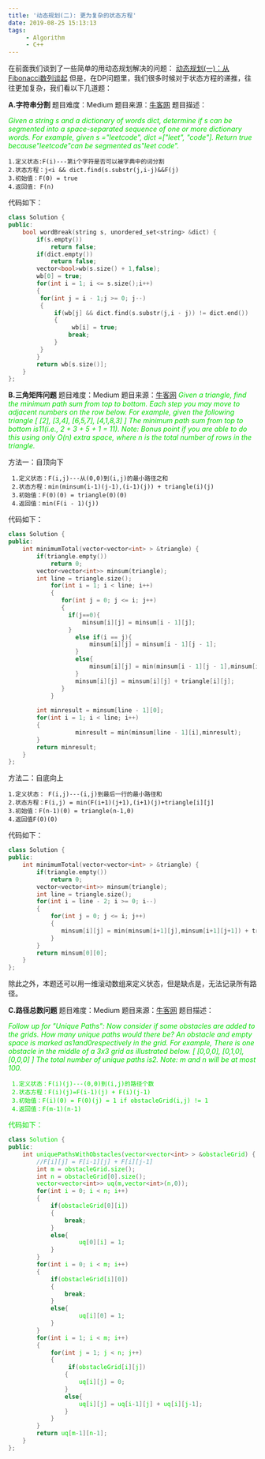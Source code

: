 ```yaml
---
title: '动态规划(二): 更为复杂的状态方程'
date: 2019-08-25 15:13:13
tags:
     - Algorithm
     - C++
---
```

在前面我们谈到了一些简单的用动态规划解决的问题：
[动态规划(一)：从Fibonacci数列谈起](https://blog.csdn.net/weixin_42549259/article/details/97263715)
但是，在DP问题里，我们很多时候对于状态方程的递推，往往更加复杂，我们看以下几道题：

<!--more-->

**A.字符串分割**
题目难度：Medium
题目来源：[牛客网](https://www.nowcoder.com/practice/5f3b7bf611764c8ba7868f3ed40d6b2c?tpId)
题目描述：

*<font color="#00dd00">Given a string s and a dictionary of words dict, determine if s can be segmented into a space-separated sequence of one or more dictionary words.
For example, given
s ="leetcode",
dict =["leet", "code"].
Return true because"leetcode"can be segmented as"leet code".</font>*
          
    1.定义状态:F(i)---第i个字符是否可以被字典中的词分割
    2.状态方程：j<i && dict.find(s.substr(j,i-j)&&F(j)
    3.初始值：F(0) = true
    4.返回值: F(n)
代码如下：

```cpp
class Solution {
public:
    bool wordBreak(string s, unordered_set<string> &dict) {
        if(s.empty())
            return false;
        if(dict.empty())
            return false;
        vector<bool>wb(s.size() + 1,false);
        wb[0] = true;
        for(int i = 1; i <= s.size();i++)
        {
         for(int j = i - 1;j >= 0; j--)
         {
             if(wb[j] && dict.find(s.substr(j,i - j)) != dict.end())
             {
                  wb[i] = true;
                 break;
             }
         }
        }
        return wb[s.size()];
    }
};
```
**B.三角矩阵问题**
题目难度：Medium
题目来源：[牛客网](https://www.nowcoder.com/practice/2b7995aa4f7949d99674d975489cb7da?tpId)
*<font color="#00dd00">Given a triangle, find the minimum path sum from top to bottom. Each step you may move to adjacent numbers on the row below.
For example, given the following triangle
[
     [2],
    [3,4],
   [6,5,7],
  [4,1,8,3]
]
The minimum path sum from top to bottom is11(i.e., 2 + 3 + 5 + 1 = 11).
Note: 
Bonus point if you are able to do this using only O(n) extra space, where n is the total number of rows in the triangle.</font>*

方法一：自顶向下

     1.定义状态：F(i,j)---从(0,0)到(i,j)的最小路径之和
     2.状态方程：min(minsum(i-1)(j-1),(i-1)(j)) + triangle(i)(j)
     3.初始值：F(0)(0) = triangle(0)(0)
     4.返回值：min(F(i - 1)(j))
     
代码如下：

```cpp
class Solution {
public:
    int minimumTotal(vector<vector<int> > &triangle) {
        if(triangle.empty())
            return 0;
        vector<vector<int>> minsum(triangle);
        int line = triangle.size();
            for(int i = 1; i < line; i++)
            {
               for(int j = 0; j <= i; j++)
               {
                 if(j==0){
                     minsum[i][j] = minsum[i - 1][j];
                 }
                   else if(i == j){
                       minsum[i][j] = minsum[i - 1][j - 1];
                   }
                   else{
                       minsum[i][j] = min(minsum[i - 1][j - 1],minsum[i -1][j]);
                   }
                   minsum[i][j] = minsum[i][j] + triangle[i][j];
               }
            }
        
        int minresult = minsum[line - 1][0];
        for(int i = 1; i < line; i++)
        {
                   minresult = min(minsum[line - 1][i],minresult);
        }
        return minresult;
    }
};
```


方法二：自底向上

    1.定义状态： F(i,j)---(i,j)到最后一行的最小路径和
    2.状态方程：F(i,j) = min(F(i+1)(j+1),(i+1)(j)+triangle[i][j]
    3.初始值：F(n-1)(0) = triangle(n-1,0)
    4.返回值F(0)(0)
代码如下：

```cpp
class Solution {
public:
    int minimumTotal(vector<vector<int> > &triangle) {
        if(triangle.empty())
            return 0;
        vector<vector<int>> minsum(triangle);
        int line = triangle.size();
        for(int i = line - 2; i >= 0; i--)
        {
            for(int j = 0; j <= i; j++)
            {
               minsum[i][j] = min(minsum[i+1][j],minsum[i+1][j+1]) + triangle[i][j];
            }
        }
        return minsum[0][0];
    }
};
```

除此之外，本题还可以用一维滚动数组来定义状态，但是缺点是，无法记录所有路径。


**C.路径总数问题**
题目难度：Medium
题目来源：[牛客网](https://www.nowcoder.com/practice/3cdf08dd4e974260921b712f0a5c8752?tpId)
题目描述：

*<font color="#00dd00">Follow up for "Unique Paths":
Now consider if some obstacles are added to the grids. How many unique paths would there be?
An obstacle and empty space is marked as1and0respectively in the grid.
For example,
There is one obstacle in the middle of a 3x3 grid as illustrated below.
[
  [0,0,0],
  [0,1,0],
  [0,0,0]
]
The total number of unique paths is2.
Note: m and n will be at most 100.*

     1.定义状态：F(i)(j)---(0,0)到(i,j)的路径个数
     2.状态方程：F(i)(j)=F(i-1)(j) + F(i)(j-1)
     3.初始值：F(i)(0) = F(0)(j) = 1 if obstacleGrid(i,j) != 1
     4.返回值：F(m-1)(n-1)
代码如下：

```cpp
class Solution {
public:
    int uniquePathsWithObstacles(vector<vector<int> > &obstacleGrid) {
        //F[i][j] = F[i-1][j] + F[i][j-1]
        int m = obstacleGrid.size();
        int n = obstacleGrid[0].size();
        vector<vector<int>> uq(m,vector<int>(n,0));
        for(int i = 0; i < n; i++)
        {
            if(obstacleGrid[0][i])
            {
                break;
            }
            else{
                    uq[0][i] = 1;
            }
        }
        for(int i = 0; i < m; i++)
        {
            if(obstacleGrid[i][0])
            {
                break;
            }
            else{
                    uq[i][0] = 1;
            }
        }
        for(int i = 1; i < m; i++)
        {
            for(int j = 1; j < n; j++)
            {
                 if(obstacleGrid[i][j])
                {
                    uq[i][j] = 0;
                }
                else{
                    uq[i][j] = uq[i-1][j] + uq[i][j-1];
                }
            }
        }
        return uq[m-1][n-1];
    }
};
```

